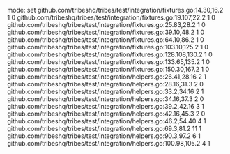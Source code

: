 mode: set
github.com/tribeshq/tribes/test/integration/fixtures.go:14.30,16.2 1 0
github.com/tribeshq/tribes/test/integration/fixtures.go:19.107,22.2 1 0
github.com/tribeshq/tribes/test/integration/fixtures.go:25.83,28.2 1 0
github.com/tribeshq/tribes/test/integration/fixtures.go:39.10,48.2 1 0
github.com/tribeshq/tribes/test/integration/fixtures.go:64.10,86.2 1 0
github.com/tribeshq/tribes/test/integration/fixtures.go:103.10,125.2 1 0
github.com/tribeshq/tribes/test/integration/fixtures.go:128.108,130.2 1 0
github.com/tribeshq/tribes/test/integration/fixtures.go:133.65,135.2 1 0
github.com/tribeshq/tribes/test/integration/fixtures.go:150.30,167.2 1 0
github.com/tribeshq/tribes/test/integration/helpers.go:26.41,28.16 2 1
github.com/tribeshq/tribes/test/integration/helpers.go:28.16,31.3 2 0
github.com/tribeshq/tribes/test/integration/helpers.go:33.2,34.16 2 1
github.com/tribeshq/tribes/test/integration/helpers.go:34.16,37.3 2 0
github.com/tribeshq/tribes/test/integration/helpers.go:39.2,42.16 3 1
github.com/tribeshq/tribes/test/integration/helpers.go:42.16,45.3 2 0
github.com/tribeshq/tribes/test/integration/helpers.go:46.2,54.40 4 1
github.com/tribeshq/tribes/test/integration/helpers.go:69.3,81.2 11 1
github.com/tribeshq/tribes/test/integration/helpers.go:90.3,97.2 6 1
github.com/tribeshq/tribes/test/integration/helpers.go:100.98,105.2 4 1
